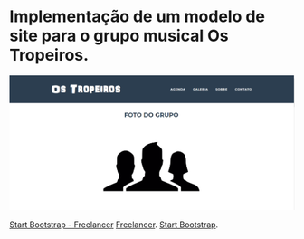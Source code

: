 # Implementação de um modelo de site para o grupo musical Os Tropeiros.

<p align="center">
  <img src="ostropeiros.png" alt="Modelo de site." />
</p>

[Start Bootstrap - Freelancer](https://startbootstrap.com/template-overviews/freelancer/)
[Freelancer](http://startbootstrap.com/template-overviews/freelancer/).
[Start Bootstrap](http://startbootstrap.com/).
